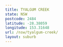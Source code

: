 ```yaml
---
title: TYALGUM CREEK
state: NSW
postcode: 2484
latitude: -28.38059
longitude: 153.31648
url: /nsw/tyalgum-creek/
layout: suburb
---
```

